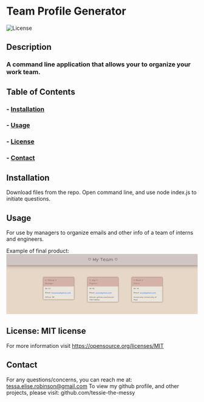 # Team Profile Generator
  ![License](https://img.shields.io/badge/license-MIT-brightgreen)

  ## Description
   ### A command line application that allows your to organize your work team.
    
  ## Table of Contents
  ### - [Installation](#installation)
  ### - [Usage](#usage)
  ### - [License](#license)
  ### - [Contact](#contact)

## Installation
Download files from the repo. Open command line, and use node index.js to initiate questions.

## Usage
For use by managers to organize emails and other info of a team of interns and engineers.

Example of final product:
![example ss](./assets/images/team.png)

## License: MIT license
For more information visit https://opensource.org/licenses/MIT
    
## Contact
For any questions/concerns, you can reach me at: tessa.elise.robinson@gmail.com
To view my github profile, and other projects, please visit: github.com/tessie-the-messy